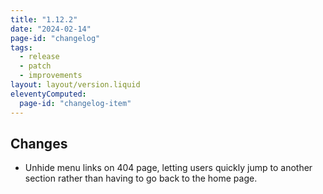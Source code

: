 ```yaml
---
title: "1.12.2"
date: "2024-02-14"
page-id: "changelog"
tags: 
  - release
  - patch
  - improvements
layout: layout/version.liquid
eleventyComputed:
  page-id: "changelog-item"
---
```

## Changes
 - Unhide menu links on 404 page, letting users quickly jump to another section rather than having to go back to the home page.